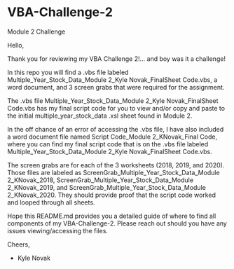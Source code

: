 # VBA-Challenge-2
Module 2 Challenge

Hello,

Thank you for reviewing my VBA Challenge 2!... and boy was it a challenge!

In this repo you will find a .vbs file labeled Multiple_Year_Stock_Data_Module 2_Kyle Novak_FinalSheet Code.vbs, a word document, and 3 screen grabs that were required for the assignment.

The .vbs file Multiple_Year_Stock_Data_Module 2_Kyle Novak_FinalSheet Code.vbs has my final script code for you to view and/or copy and paste to the initial multiple_year_stock_data .xsl sheet found in Module 2.

In the off chance of an error of accessing the .vbs file, I have also included a word document file named Script Code_Module 2_KNovak_Final Code, where you can find my final script code that is on the .vbs file labeled Multiple_Year_Stock_Data_Module 2_Kyle Novak_FinalSheet Code.vbs.

The screen grabs are for each of the 3 worksheets (2018, 2019, and 2020). Those files are labeled as ScreenGrab_Multiple_Year_Stock_Data_Module 2_KNovak_2018, ScreenGrab_Multiple_Year_Stock_Data_Module 2_KNovak_2019, and ScreenGrab_Multiple_Year_Stock_Data_Module 2_KNovak_2020. They should provide proof that the script code worked and looped through all sheets.

Hope this README.md provides you a detailed guide of where to find all components of my VBA-Challenge-2. Please reach out should you have any issues viewing/accessing the files.


Cheers,
- Kyle Novak
